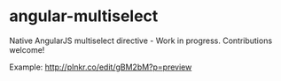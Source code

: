 angular-multiselect
===================

Native AngularJS multiselect directive - Work in progress. Contributions welcome!

Example: http://plnkr.co/edit/gBM2bM?p=preview
